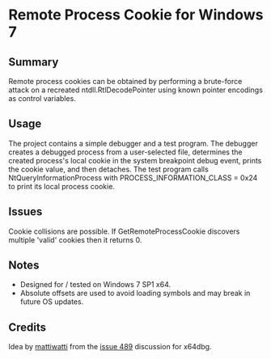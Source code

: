# Remote Process Cookie for Windows 7

## Summary

Remote process cookies can be obtained by performing a brute-force attack on a recreated ntdll.RtlDecodePointer using known pointer encodings as control variables.

## Usage

The project contains a simple debugger and a test program.  The debugger creates a debugged process from a user-selected file, determines the created process's local cookie in the system breakpoint debug event, prints the cookie value, and then detaches.  The test program calls NtQueryInformationProcess with PROCESS_INFORMATION_CLASS = 0x24 to print its local process cookie.

## Issues

Cookie collisions are possible.  If GetRemoteProcessCookie discovers multiple 'valid' cookies then it returns 0.  

## Notes

- Designed for / tested on Windows 7 SP1 x64.
- Absolute offsets are used to avoid loading symbols and may break in future OS updates.

## Credits

Idea by [mattiwatti](https://github.com/Mattiwatti) from the [issue 489](https://github.com/x64dbg/x64dbg/issues/489#issuecomment-265866033) discussion for x64dbg.

